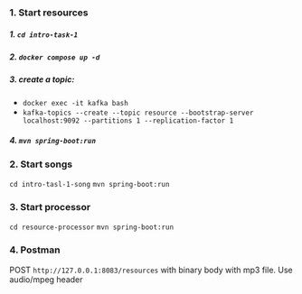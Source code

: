 ### 1. Start resources
   ##### 1. ```cd intro-task-1```
   ##### 2. ```docker compose up -d```
   ##### 3. create a topic:
- ```docker exec -it kafka bash```
- ```kafka-topics --create --topic resource --bootstrap-server localhost:9092 --partitions 1 --replication-factor 1```
 ##### 4. ```mvn spring-boot:run```
### 2. Start songs
   ```cd intro-tasl-1-song```
   ```mvn spring-boot:run```
### 3. Start processor
   ```cd resource-processor```
   ```mvn spring-boot:run```
### 4. Postman
POST ```http://127.0.0.1:8083/resources``` with binary body with mp3 file. Use audio/mpeg header